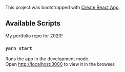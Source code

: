 This project was bootstrapped with [Create React App](https://github.com/facebook/create-react-app).

## Available Scripts

My portfolio repo for 2020!

### `yarn start`

Runs the app in the development mode.<br />
Open [http://localhost:3000](http://localhost:3000) to view it in the browser.